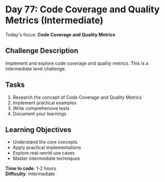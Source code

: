 # Day 77: Code Coverage and Quality Metrics (Intermediate)

Today's focus: **Code Coverage and Quality Metrics**

## Challenge Description
Implement and explore code coverage and quality metrics. This is a intermediate level challenge.

## Tasks
1. Research the concept of Code Coverage and Quality Metrics
2. Implement practical examples
3. Write comprehensive tests
4. Document your learnings

## Learning Objectives
- Understand the core concepts
- Apply practical implementations
- Explore real-world use cases
- Master intermediate techniques

**Time to code**: 1-2 hours  
**Difficulty**: Intermediate